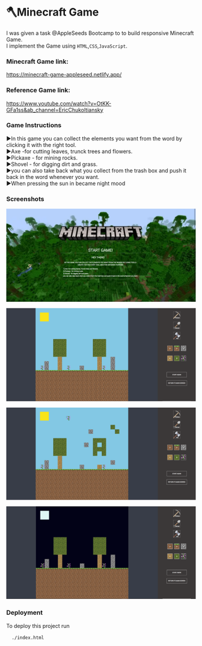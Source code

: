 # 🪓Minecraft Game

I was given a task @AppleSeeds Bootcamp to to build responsive Minecraft Game.<br>
I implement the Game using `HTML`,`CSS`,`JavaScript`.

### Minecraft Game link:

https://minecraft-game-appleseed.netlify.app/

### Reference Game link:

https://www.youtube.com/watch?v=OtKK-GFa1ss&ab_channel=EricChukoltiansky

### Game Instructions

▶In this game you can collect the elements you want from the word by clicking it with the right tool.<br>
▶Axe -for cutting leaves, trunck trees and flowers.<br>
▶Pickaxe - for mining rocks.<br>
▶Shovel - for digging dirt and grass.<br>
▶you can also take back what you collect from the trash box and push it back in the word whenever you want.<br>
▶When pressing the sun in became night mood<br>

### Screenshots

![Alt text](/assets/welcome_screen.png)

![plot](/assets/main_game.png)

![plot](/assets/game_action.png)

![plot](/assets/night_png.PNG)

### Deployment

To deploy this project run

```bash
  ./index.html
```
